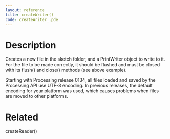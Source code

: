 ```yaml
---
layout: reference
title: createWriter()
code: createWriter_.pde
---
```


# Description

Creates a new file in the sketch folder, and a PrintWriter object to write to it. For the file to be made correctly, it should be flushed and must be closed with its flush() and close() methods (see above example). 
 
Starting with Processing release 0134, all files loaded and saved by the Processing API use UTF-8 encoding. In previous releases, the default encoding for your platform was used, which causes problems when files are moved to other platforms.

# Related

createReader()
